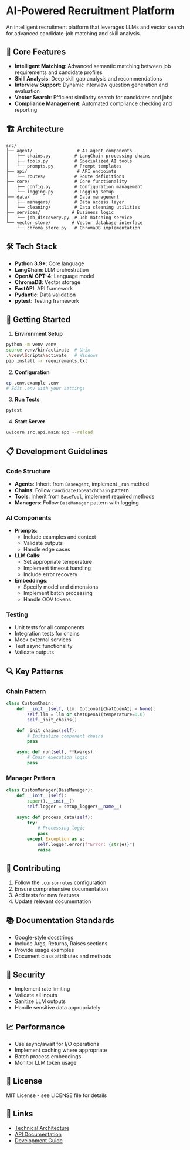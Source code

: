 # AI-Powered Recruitment Platform

An intelligent recruitment platform that leverages LLMs and vector search for advanced candidate-job matching and skill analysis.

## 🎯 Core Features

- **Intelligent Matching**: Advanced semantic matching between job requirements and candidate profiles
- **Skill Analysis**: Deep skill gap analysis and recommendations
- **Interview Support**: Dynamic interview question generation and evaluation
- **Vector Search**: Efficient similarity search for candidates and jobs
- **Compliance Management**: Automated compliance checking and reporting

## 🏗 Architecture

```
src/
├── agent/                 # AI agent components
│   ├── chains.py         # LangChain processing chains
│   ├── tools.py          # Specialized AI tools
│   └── prompts.py        # Prompt templates
├── api/                   # API endpoints
│   └── routes/           # Route definitions
├── core/                 # Core functionality
│   ├── config.py         # Configuration management
│   └── logging.py        # Logging setup
├── data/                 # Data management
│   ├── managers/         # Data access layer
│   └── cleaning/         # Data cleaning utilities
├── services/            # Business logic
│   └── job_discovery.py  # Job matching service
└── vector_store/        # Vector database interface
    └── chroma_store.py   # ChromaDB implementation
```

## 🛠 Tech Stack

- **Python 3.9+**: Core language
- **LangChain**: LLM orchestration
- **OpenAI GPT-4**: Language model
- **ChromaDB**: Vector storage
- **FastAPI**: API framework
- **Pydantic**: Data validation
- **pytest**: Testing framework

## 🚀 Getting Started

1. **Environment Setup**
```bash
python -m venv venv
source venv/bin/activate  # Unix
.\venv\Scripts\activate   # Windows
pip install -r requirements.txt
```

2. **Configuration**
```bash
cp .env.example .env
# Edit .env with your settings
```

3. **Run Tests**
```bash
pytest
```

4. **Start Server**
```bash
uvicorn src.api.main:app --reload
```

## 📋 Development Guidelines

### Code Structure

- **Agents**: Inherit from `BaseAgent`, implement `_run` method
- **Chains**: Follow `CandidateJobMatchChain` pattern
- **Tools**: Inherit from `BaseTool`, implement required methods
- **Managers**: Follow `BaseManager` pattern with logging

### AI Components

- **Prompts**: 
  - Include examples and context
  - Validate outputs
  - Handle edge cases
- **LLM Calls**:
  - Set appropriate temperature
  - Implement timeout handling
  - Include error recovery
- **Embeddings**:
  - Specify model and dimensions
  - Implement batch processing
  - Handle OOV tokens

### Testing

- Unit tests for all components
- Integration tests for chains
- Mock external services
- Test async functionality
- Validate outputs

## 🔍 Key Patterns

### Chain Pattern
```python
class CustomChain:
    def __init__(self, llm: Optional[ChatOpenAI] = None):
        self.llm = llm or ChatOpenAI(temperature=0.0)
        self._init_chains()

    def _init_chains(self):
        # Initialize component chains
        pass

    async def run(self, **kwargs):
        # Chain execution logic
        pass
```

### Manager Pattern
```python
class CustomManager(BaseManager):
    def __init__(self):
        super().__init__()
        self.logger = setup_logger(__name__)

    async def process_data(self):
        try:
            # Processing logic
            pass
        except Exception as e:
            self.logger.error(f"Error: {str(e)}")
            raise
```

## 🤝 Contributing

1. Follow the `.cursorrules` configuration
2. Ensure comprehensive documentation
3. Add tests for new features
4. Update relevant documentation

## 📚 Documentation Standards

- Google-style docstrings
- Include Args, Returns, Raises sections
- Provide usage examples
- Document class attributes and methods

## 🔐 Security

- Implement rate limiting
- Validate all inputs
- Sanitize LLM outputs
- Handle sensitive data appropriately

## 📈 Performance

- Use async/await for I/O operations
- Implement caching where appropriate
- Batch process embeddings
- Monitor LLM token usage

## 📝 License

MIT License - see LICENSE file for details

## 🔗 Links

- [Technical Architecture](docs/architecture.md)
- [API Documentation](docs/api.md)
- [Development Guide](docs/development.md)
